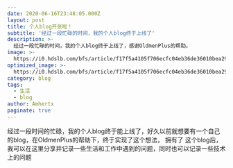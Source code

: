 ```yaml
---
date: 2020-06-16T23:48:05.000Z
layout: post
title: 个人blog开张啦！
subtitle: '经过一段忙碌的时间，我的个人blog终于上线了'
description: >-
  经过一段忙碌的时间，我的个人blog终于上线了，感谢OldmenPlus的帮助。
image: >-
  https://i0.hdslb.com/bfs/article/f17f5a4105f706ecfc04eb36de36010bea29d3cd.jpg@1320w_990h.webp
optimized_image: >-
  https://i0.hdslb.com/bfs/article/f17f5a4105f706ecfc04eb36de36010bea29d3cd.jpg@1320w_990h.webp
category: blog
tags:
  - 生活
  - blog
author: Amhertx
paginate: true
---
```

经过一段时间的忙碌，我的个人blog终于能上线了，好久以前就想要有一个自己的blog，在OldmenPlus的帮助下，终于实现了这个想法， 拥有了 这个blog后，我可以在这里分享并记录一些生活和工作中遇到的问题，同时也可以记录一些技术上的问题



